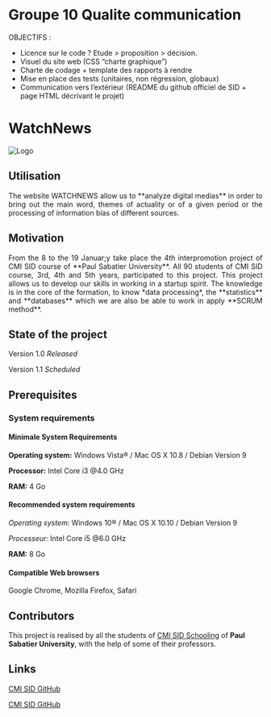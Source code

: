 # Groupe 10 Qualite communication

OBJECTIFS :  
- Licence sur le code ? Etude > proposition > décision.  
- Visuel du site web (CSS “charte graphique”)  
- Charte de codage + template des rapports à rendre  
- Mise en place des tests (unitaires, non régression, globaux)  
- Communication vers l’extérieur (README du github officiel de SID + page HTML décrivant le
projet)  



# WatchNews
![Logo](https://raw.githubusercontent.com/ProjetSID2018/Groupe10_Qualite_communication/master/Logos/Logo3.png)

## Utilisation
<p style="text-align:justify";>
  The website WATCHNEWS allow us to **analyze digital medias** in order to bring out the main word, themes of actuality or of a given period or the processing of information bias of different sources.
  </p>

## Motivation
<p style="text-align:justify;">
  From the 8 to the 19 Januar;y take place the 4th interpromotion project of CMI SID course of **Paul Sabatier University**.
  All 90 students of CMI SID course, 3rd, 4th and 5th years, participated to this project.
  This project allows us to develop our skills in working in a startup spirit. 
  The knowledge is in the core of the formation, to know *data processing*, the **statistics** and **databases** which we are also be able to work in apply **SCRUM method**.
  </p>

## State of the project
Version 1.0 _Released_

Version 1.1 _Scheduled_

## Prerequisites

### System requirements

#### Minimale System Requirements
**Operating system:** Windows Vista® / Mac OS X 10.8 / Debian Version 9

**Processor:** Intel Core i3  @4.0 GHz

**RAM:** 4 Go

#### Recommended system requirements
*Operating system:* Windows 10® / Mac OS X 10.10 / Debian Version 9

*Processeur:* Intel Core i5  @6.0 GHz

**RAM:** 8 Go

#### Compatible Web browsers
Google Chrome, Mozilla Firefox, Safari

## Contributors
This project is realised by all the students of [CMI SID Schooling](http://www.univ-tlse3.fr/masters/master-statistique-et-informatique-decisionnelle-709138.kjsp) of **Paul Sabatier University**, with the help of some of their professors.

## Links
[CMI SID GitHub](https://cmisid.github.io)

[CMI SID GitHub](https://github.com/cmisid)


